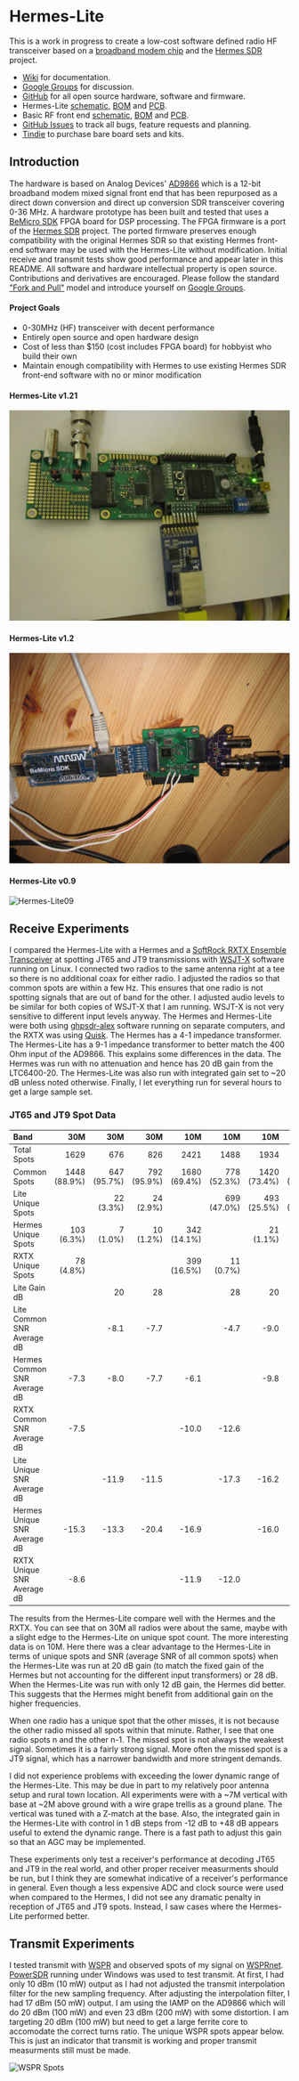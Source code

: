 Hermes-Lite
===========

This is a work in progress to create a low-cost software defined radio HF transceiver based on a [broadband modem chip](http://www.analog.com/en/broadband-products/broadband-codecs/ad9866/products/product.html) and the [Hermes SDR](http://openhpsdr.org/wiki/index.php?title=HERMES) project.

 * [Wiki](https://github.com/softerhardware/Hermes-Lite/wiki) for documentation.
 * [Google Groups](https://groups.google.com/forum/#!forum/hermes-lite) for discussion.
 * [GitHub](https://github.com/softerhardware/Hermes-Lite) for all open source hardware, software and firmware.
  * Hermes-Lite [schematic](https://github.com/softerhardware/Hermes-Lite/blob/master/pcb/hermeslite.pdf), [BOM](https://github.com/softerhardware/Hermes-Lite/blob/master/pcb/bom.xls) and [PCB](https://www.oshpark.com/shared_projects/x3Bsq2i3).
  * Basic RF front end [schematic](https://github.com/softerhardware/Hermes-Lite/blob/master/frontend/basic/frontend.pdf), [BOM](https://github.com/softerhardware/Hermes-Lite/blob/master/frontend/basic/bom.xls) and [PCB](https://www.oshpark.com/shared_projects/gq1Qig3Q).
 * [GitHub Issues](https://github.com/softerhardware/Hermes-Lite/issues) to track all bugs, feature requests and planning.
 * [Tindie](https://www.tindie.com/products/SofterHardware/hermes-lite-sdr-amateur-radio-printed-circuit-board-set-pcb/) to purchase bare board sets and kits.

 
## Introduction

The hardware is based on Analog Devices' [AD9866](http://www.analog.com/en/broadband-products/broadband-codecs/ad9866/products/product.html) which is a 12-bit broadband modem mixed signal front end that has been repurposed as a direct down conversion and direct up conversion SDR transceiver covering 0-36 MHz. A hardware prototype has been built and tested that uses a [BeMicro SDK](http://www.arrownac.com/solutions/bemicro-sdk/) FPGA board for DSP processing. The FPGA firmware is a port of the [Hermes SDR](http://openhpsdr.org/wiki/index.php?title=HERMES) project. The ported firmware preserves enough compatibility with the original Hermes SDR so that existing Hermes front-end software may be used with the Hermes-Lite without modification. Initial receive and transmit tests show good performance and appear later in this README. All software and hardware intellectual property is open source. Contributions and derivatives are encouraged. Please follow the standard ["Fork and Pull"](https://help.github.com/articles/using-pull-requests/) model and introduce yourself on [Google Groups](https://groups.google.com/forum/#!forum/hermes-lite).


#### Project Goals
 * 0-30MHz (HF) transceiver with decent performance
 * Entirely open source and open hardware design
 * Cost of less than $150 (cost includes FPGA board) for hobbyist who build their own
 * Maintain enough compatibility with Hermes to use existing Hermes SDR front-end software with no or minor modification



#### Hermes-Lite v1.21
![Hermes-Lite121](docs/hermeslite121.jpg)

#### Hermes-Lite v1.2
![Hermes-Lite12](docs/hermeslite12.jpg)

#### Hermes-Lite v0.9
![Hermes-Lite09](docs/hermeslite.jpg)


## Receive Experiments

I compared the Hermes-Lite with a Hermes and a [SoftRock RXTX Ensemble Transceiver](http://fivedash.com/) at spotting JT65 and JT9 transmissions with [WSJT-X](http://www.physics.princeton.edu/pulsar/K1JT/wsjtx.html) software running on Linux. I connected two radios to the same antenna right at a tee so there is no additional coax for either radio. I adjusted the radios so that common spots are within a few Hz. This ensures that one radio is not spotting signals that are out of band for the other. I adjusted audio levels to be similar for both copies of WSJT-X that I am running. WSJT-X is not very sensitive to different input levels anyway. The Hermes and Hermes-Lite were both using [ghpsdr-alex](http://napan.ca/ghpsdr3/index.php/Main_Page) software running on separate computers, and the RXTX was using [Quisk](http://james.ahlstrom.name/quisk/). The Hermes has a 4-1 impedance transformer. The Hermes-Lite has a 9-1 impedance transformer to better match the 400 Ohm input of the AD9866. This explains some differences in the data. The Hermes was run with no attenuation and hence has 20 dB gain from the LTC6400-20. The Hermes-Lite was also run with integrated gain set to ~20 dB unless noted otherwise. Finally, I let everything run for several hours to get a large sample set. 


### JT65 and JT9 Spot Data

| Band | 30M | 30M | 30M | 10M | 10M | 10M | 10M | 10M |
|:---- | ---:| ---:| ---:| ---:| ---:| ---:| ---:| ---:|
| Total Spots | 1629  |  676  |  826  |  2421  |  1488  |  1934  |  2461  |  570  |
| Common Spots | 1448 (88.9%)  |  647 (95.7%)  |  792 (95.9%)  |  1680 (69.4%)  |  778 (52.3%)  |  1420 (73.4%)  |  1663 (67.6%)  |  414 (72.6%)  |
| Lite Unique Spots |  |  22 (3.3%)  |  24 (2.9%)  |  |  699 (47.0%)  |  493 (25.5%)  |  768 (31.2%)  |  39 (6.8%)  |
| Hermes Unique Spots |  103 (6.3%)  |  7 (1.0%)  |  10 (1.2%)  |  342 (14.1%)  | |  21 (1.1%)  |  30 (1.2%)  |  117 (20.5%)  |
| RXTX Unique Spots |   78 (4.8%)  | | |  399 (16.5%)  |  11 (0.7%)  | | | |
| Lite Gain dB | | 20  | 28  | | 28  | 20  | 28  | 12  |
| Lite Common SNR Average dB |  |  -8.1   |  -7.7   | | -4.7 |  -9.0  |  -9.1   |  -12.8   |
| Hermes Common SNR Average dB | -7.3   |  -8.0   |  -7.7   |  -6.1   | |  -9.8   |  -10.2   |  -9.6   |
| RXTX Common SNR Average dB |  -7.5   | | |  -10.0   |  -12.6   |  | |  |
| Lite Unique SNR Average dB | |  -11.9   |  -11.5   |  |  -17.3   |  -16.2   |  -14.8   |  -15.5   |
| Hermes Unique SNR Average dB |  -15.3   |  -13.3   |  -20.4   |  -16.9   | |  -16.0   |  -14.2   |  -18.5   |
| RXTX Unique SNR Average dB |  -8.6   | | |  -11.9   |  -12.0   | | | |



The results from the Hermes-Lite compare well with the Hermes and the RXTX. You can see that on 30M all radios were about the same, maybe with a slight edge to the Hermes-Lite on unique spot count. The more interesting data is on 10M. Here there was a clear advantage to the Hermes-Lite in terms of unique spots and SNR (average SNR of all common spots) when the Hermes-Lite was run at 20 dB gain (to match the fixed gain of the Hermes but not accounting for the different input transformers) or 28 dB. When the Hermes-Lite was run with only 12 dB gain, the Hermes did better. This suggests that the Hermes might benefit from additional gain on the higher frequencies.  

When one radio has a unique spot that the other misses, it is not because the other radio missed all spots within that minute. Rather, I see that one radio spots n and the other n-1. The missed spot is not always the weakest signal. Sometimes it is a fairly strong signal. More often the missed spot is a JT9 signal, which has a narrower bandwidth and more stringent demands.

I did not experience problems with exceeding the lower dynamic range of the Hermes-Lite. This may be due in part to my relatively poor antenna setup and rural town location. All experiments were with a ~7M vertical with base at ~2M above ground with a wire grape trellis as a ground plane. The vertical was tuned with a Z-match at the base. Also, the integrated gain in the Hermes-Lite with control in 1 dB steps from -12 dB to +48 dB appears useful to extend the dynamic range. There is a fast path to adjust this gain so that an AGC may be implemented.

These experiments only test a receiver's performance at decoding JT65 and JT9 in the real world, and other proper receiver measurments should be run, but I think they are somewhat indicative of a receiver's performance in general. Even though a less expensive ADC and clock source were used when compared to the Hermes, I did not see any dramatic penalty in reception of JT65 and JT9 spots. Instead, I saw cases where the Hermes-Lite performed better. 


## Transmit Experiments

I tested transmit with [WSPR](http://www.physics.princeton.edu/pulsar/K1JT/wspr.html) and observed spots of my signal on [WSPRnet](http://wsprnet.org/). [PowerSDR](http://openhpsdr.org/wiki/index.php?title=PowerSDR) running under Windows was used to test transmit. At first, I had only 10 dBm (10 mW) output as I had not adjusted the transmit interpolation filter for the new sampling frequency. After adjusting the interpolation filter, I had 17 dBm (50 mW) output. I am using the IAMP on the AD9866 which will do 20 dBm (100 mW) and even 23 dBm (200 mW) with some distortion. I am targeting 20 dBm (100 mW) but need to get a large ferrite core to accomodate the correct turns ratio. The unique WSPR spots appear below. This is just an indicator that transmit is working and proper transmit measurments still must be made. 

![WSPR Spots](docs/wsprspots.png)
